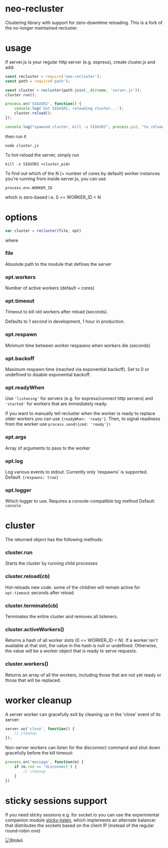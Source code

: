 # neo-recluster

Clustering library with support for zero-downtime reloading. This is a fork of the no-longer maintained recluster.

# usage

If server.js is your regular http server (e.g. express), create
cluster.js and add:

```js
const recluster = require('neo-recluster');
const path = require('path');

const cluster = recluster(path.join(__dirname, 'server.js'));
cluster.run();

process.on('SIGUSR2', function() {
    console.log('Got SIGUSR2, reloading cluster...');
    cluster.reload();
});

console.log("spawned cluster, kill -s SIGUSR2", process.pid, "to reload");
```

then run it

    node cluster.js

To hot-reload the server, simply run

    kill -s SIGUSR2 <cluster_pid>

To find out which of the N (= number of cores by default) worker
instances you're running from inside server.js, you can use

    process.env.WORKER_ID

which is zero-based i.e. 0 <= WORKER_ID < N

# options

```js
var cluster = recluster(file, opt)
```

where

### file

Absolute path to the module that defines the server

### opt.workers

Number of active workers (default = cores)

### opt.timeout

Timeout to kill old workers after reload (seconds).

Defaults to 1 second in development, 1 hour in production.

### opt.respawn

Minimum time between worker respawns when workers die (seconds)

### opt.backoff

Maximum respawn time (reached via exponential backoff). Set to
0 or undefined to disable exponential backoff.

### opt.readyWhen

Use `'listening'` for servers (e.g. for express/connect http servers)
and `'started'` for workers that are immediately ready.

If you want to manually tell recluster when the worker is ready to replace
older workers you can use `{readyWhen: 'ready'}`. Then, to signal readiness
from the worker use `process.send({cmd: 'ready'})`

### opt.args

Array of arguments to pass to the worker

### opt.log

Log various events to stdout. Currently only 'respawns' is supported.
Default: `{respawns: true}`

### opt.logger

Which logger to use. Requires a console-compatible log method
Default: `console`

# cluster

The returned object has the following methods:

### cluster.run

Starts the cluster by running child processes

### cluster.reload(cb)

Hot-reloads new code. some of the children will remain active
for `opt.timeout` seconds after reload

### cluster.terminate(cb)

Terminates the entire cluster and removes all listeners.

### cluster.activeWorkers()

Returns a hash of all worker slots (0 <= WORKER_ID < N). If a worker isn't
available at that slot, the value in the hash is null or undefined. Otherwise,
the value will be a worker object that is ready to serve requests.

### cluster.workers()

Returns an array of all the workers, including those that are not
yet ready or those that will be replaced.

# worker cleanup

A server worker can gracefully exit by cleaning up in the 'close' event
of its server:

```js
server.on('close', function() {
    // cleanup
});
```

Non-server workers can listen for the disconnect command and shut down
gracefully before the kill timeout:

```js
process.on('message', function(m) {
    if (m.cmd == 'disconnect') {
        // cleanup
    }
})
```

# sticky sessions support

If you need sticky sessions e.g. for socket.io you can use the experimental
companion module [sticky-listen][sticky-listen], which implements an alternate
balancer that distributes the sockets based on the client IP (instead of the
regular round-robin one)


[sticky-listen]: https://github.com/spion/sticky-listen

![Bitdeli](https://d2weczhvl823v0.cloudfront.net/spion/recluster/trend.png)

